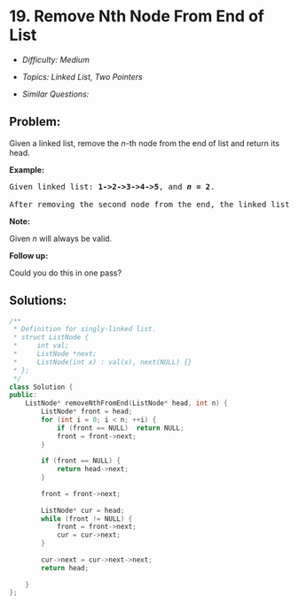 # 19. Remove Nth Node From End of List

* *Difficulty: Medium*

* *Topics: Linked List, Two Pointers*

* *Similar Questions:*

## Problem:

<p>Given a linked list, remove the <em>n</em>-th node from the end of list and return its head.</p>

<p><strong>Example:</strong></p>

<pre>
Given linked list: <strong>1-&gt;2-&gt;3-&gt;4-&gt;5</strong>, and <strong><em>n</em> = 2</strong>.

After removing the second node from the end, the linked list becomes <strong>1-&gt;2-&gt;3-&gt;5</strong>.
</pre>

<p><strong>Note:</strong></p>

<p>Given <em>n</em> will always be valid.</p>

<p><strong>Follow up:</strong></p>

<p>Could you do this in one pass?</p>

## Solutions:

```c++
/**
 * Definition for singly-linked list.
 * struct ListNode {
 *     int val;
 *     ListNode *next;
 *     ListNode(int x) : val(x), next(NULL) {}
 * };
 */
class Solution {
public:
    ListNode* removeNthFromEnd(ListNode* head, int n) {
        ListNode* front = head;
        for (int i = 0; i < n; ++i) {
            if (front == NULL)  return NULL;
            front = front->next;
        }
        
        if (front == NULL) {
            return head->next;
        }
        
        front = front->next;
        
        ListNode* cur = head;
        while (front != NULL) {
            front = front->next;
            cur = cur->next;
        }
        
        cur->next = cur->next->next;
        return head;
        
    }
};
```
